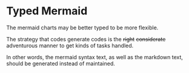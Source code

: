 # Typed Mermaid

<!-- > 2019-11-11T14:46:22+0800 -->

The mermaid charts may be better typed to be more flexible.

The strategy that codes generate codes is
the ~~right~~ ~~considerate~~ adventurous manner
to get kinds of tasks handled.

In other words, the mermaid syntax text,
as well as the markdown text,
should be generated instead of maintained.

